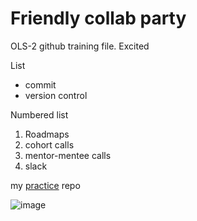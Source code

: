 # Friendly collab party

OLS-2 github training file. Excited

List
* commit
* version control

Numbered list
1. Roadmaps
1. cohort calls
1. mentor-mentee calls
1. slack

my [practice](https://github.com/karegapauline/friendly-collab-party/edit/master/README.md) repo

![image](https://images.pexels.com/photos/3562117/pexels-photo-3562117.jpeg?auto=compress&cs=tinysrgb&dpr=1&w=500)
